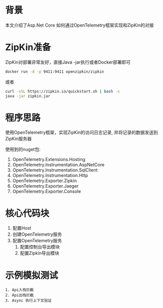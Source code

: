 # 背景

本文介绍了Asp.Net Core 如何通过OpenTelemetry框架实现和ZipKin的对接

# ZipKin准备

ZipKin对部署非常友好，直接Java -jar执行或者Docker部署即可

```bash
docker run -d -p 9411:9411 openzipkin/zipkin
```

或者
```bash
curl -sSL https://zipkin.io/quickstart.sh | bash -s
java -jar zipkin.jar
```

# 程序思路

使用OpenTelemetry框架，实现ZipKin的访问日志记录, 并将记录的数据发送到ZipKin服务器

使用到的nuget包:

1. OpenTelemetry.Extensions.Hosting
2. OpenTelemetry.Instrumentation.AspNetCore
3. OpenTelemetry.Instrumentation.SqlClient
4. OpenTelemetry.Instrumentation.Http
5. OpenTelemetry.Exporter.Zipkin
6. OpenTelemetry.Exporter.Jaeger
7. OpenTelemetry.Exporter.Console

# 核心代码块

1. 配置Host
2. 创建OpenTelemetry服务
3. 配置OpenTelemetry服务
    1. 配置控制台导出模块
    2. 配置Zipkin导出模块

# 示例模拟测试
    1. Api入栈拦截
    2. Api出栈拦截
    3. Async 执行上下文验证
